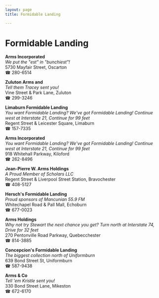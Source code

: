 ```yaml
---
layout: page 
title: Formidable Landing

---
```



# Formidable Landing


 **Arms Incorporated**  
_We put the "est" in "bunchiest"!_  
5730 Mayfair Street, Oscarton  
☎ 280-6514

**Zuluton Arms and**  
_Tell them Tracey sent you!_  
Vine Street & Park Lane, Zuluton  
☎ 299-3246

**Limaburn Formidable Landing**  
_You want Formidable Landing? We've got Formidable Landing! 
Continue west at Interstate 21, Continue for 99 feet_  
Regent Street & Leicester Square, Limaburn  
☎ 157-7335

**Arms Incorporated**  
_You want Formidable Landing? We've got Formidable Landing! 
Continue west at Interstate 21, Continue for 99 feet_  
918 Whitehall Parkway, Kiloford  
☎ 262-8496

**Jean-Pierre W. Arms Holdings**  
_A Proud Member of Scholars LLC_  
Regent Street & Liverpool Street Station, Bravochester  
☎ 408-5127

**Hersch's Formidable Landing**  
_Proud sponsors of Mancunian 55.9 FM_  
Whitechapel Road & Pall Mall, Echoburn  
☎ 677-0023

**Arms Holdings**  
_Why not try Stewart the next chance you get? 
Turn north at Interstate 74, Drive for 32 feet_  
270 Pentonville Road Parkway, Quebecchester  
☎ 814-3885

**Concepcion's Formidable Landing**  
_The biggest collection north of Uniformburn_  
639 Bond Street St, Uniformburn  
☎ 587-9438

**Arms & Co**  
_Tell 'em Kristle sent you!_  
330 Bond Street Lane, Mikeston  
☎ 672-6170


